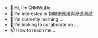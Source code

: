 - 👋 Hi, I’m @IMWuDe
- 👀 I’m interested in 物聯網應用與滲透測試
- 🌱 I’m currently learning ...
- 💞️ I’m looking to collaborate on ...
- 📫 How to reach me ...

<!---
IMWuDe/IMWuDe is a ✨ special ✨ repository because its `README.md` (this file) appears on your GitHub profile.
You can click the Preview link to take a look at your changes.
--->
